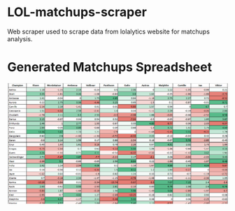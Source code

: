 # LOL-matchups-scraper
Web scraper used to scrape data from lolalytics website for matchups analysis.

# Generated Matchups Spreadsheet
![sheet](/images/matchups_ss.png)
